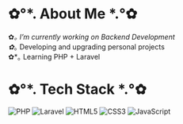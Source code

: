 # ✿°*. About Me *.°✿
✿*｡ I’m currently working on Backend Development<br>✿*｡ Developing and upgrading personal projects <br>✿*｡ Learning PHP + Laravel


# ✿°*. Tech Stack *.°✿
![PHP](https://img.shields.io/badge/php-%23777BB4.svg?style=for-the-badge&logo=php&logoColor=white) ![Laravel](https://img.shields.io/badge/laravel-%23FF2D20.svg?style=for-the-badge&logo=laravel&logoColor=white) ![HTML5](https://img.shields.io/badge/html5-%23E34F26.svg?style=for-the-badge&logo=html5&logoColor=white) ![CSS3](https://img.shields.io/badge/css3-%231572B6.svg?style=for-the-badge&logo=css3&logoColor=white) ![JavaScript](https://img.shields.io/badge/javascript-%23323330.svg?style=for-the-badge&logo=javascript&logoColor=%23F7DF1E)

<!--# .°★* GitHub Stats:

![](https://github-readme-stats.vercel.app/api/top-langs/?username=Nine&theme=dracula&hide_border=true&include_all_commits=true&count_private=true&layout=compact)

 Proudly created with GPRM ( https://gprm.itsvg.in ) -->
